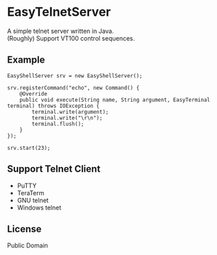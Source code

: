 # EasyTelnetServer

A simple telnet server written in Java. <br />
(Roughly) Support VT100 control sequences.

## Example

	EasyShellServer srv = new EasyShellServer();
	
	srv.registerCommand("echo", new Command() {
		@Override
		public void execute(String name, String argument, EasyTerminal terminal) throws IOException {
			terminal.write(argument);
			terminal.write("\r\n");
			terminal.flush();
		}
	});
	
	srv.start(23);

## Support Telnet Client

  * PuTTY
  * TeraTerm
  * GNU telnet
  * Windows telnet

## License

Public Domain
